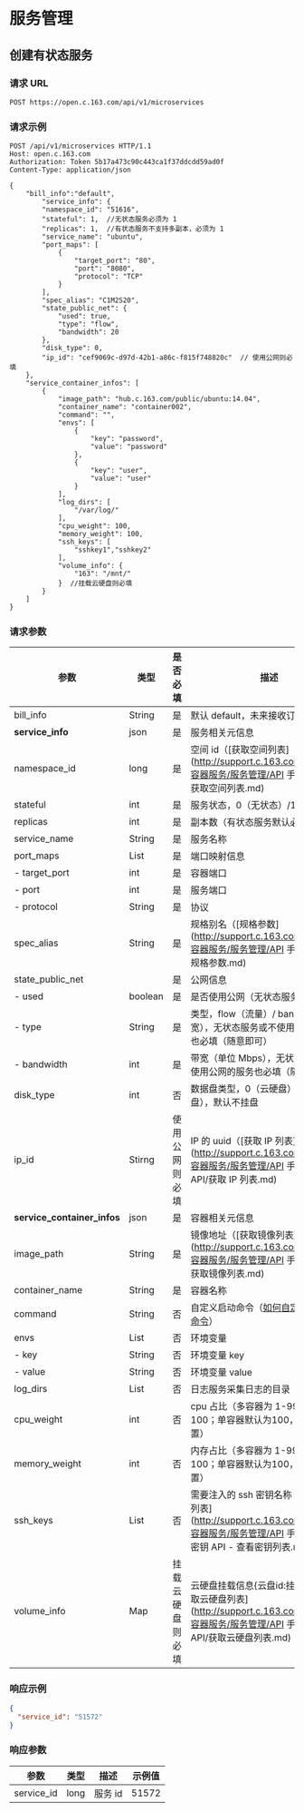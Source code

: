 # 服务管理

## 创建有状态服务

### 请求 URL

`POST https://open.c.163.com/api/v1/microservices`

### 请求示例

```http
POST /api/v1/microservices HTTP/1.1
Host: open.c.163.com
Authorization: Token 5b17a473c90c443ca1f37ddcdd59ad0f
Content-Type: application/json

{
    "bill_info":"default",
        "service_info": {
        "namespace_id": "51616",
        "stateful": 1,  //无状态服务必须为 1 
        "replicas": 1,  //有状态服务不支持多副本，必须为 1
        "service_name": "ubuntu",
        "port_maps": [
            {
                "target_port": "80",
                "port": "8080",
                "protocol": "TCP"
            }
        ],
        "spec_alias": "C1M2S20",
        "state_public_net": {
            "used": true,
            "type": "flow",
            "bandwidth": 20
        },
        "disk_type": 0,
        "ip_id": "cef9069c-d97d-42b1-a86c-f815f748820c"  // 使用公网则必填
    },
    "service_container_infos": [
        {
            "image_path": "hub.c.163.com/public/ubuntu:14.04",
            "container_name": "container002",
            "command": "",
            "envs": [
                {
                    "key": "password",
                    "value": "password"
                },
                {
                    "key": "user",
                    "value": "user"
                }
            ],
            "log_dirs": [
                "/var/log/"
            ],
            "cpu_weight": 100,
            "memory_weight": 100,
            "ssh_keys": [
                "sshkey1","sshkey2"
            ],
            "volume_info": {
                "163": "/mnt/"
            }  //挂载云硬盘则必填
        }
    ]
}
```

### 请求参数

|             参数            |   类型  |     是否必填     |                                                                     描述                                                                     |                示例值                |
|-----------------------------|---------|------------------|----------------------------------------------------------------------------------------------------------------------------------------------|--------------------------------------|
| bill_info                   | String  | 是               | 默认 default，未来接收订单号                                                                                                                 | default                              |
| **service_info**            | json    | 是               | 服务相关元信息                                                                                                                               | 详见示例                             |
| namespace_id                | long    | 是               | 空间 id（[获取空间列表](http://support.c.163.com/md.html#!容器服务/服务管理/API 手册/服务 API/获取空间列表.md)                               | 51616                                |
| stateful                    | int     | 是               | 服务状态，0（无状态）/1（有状态）                                                                                                            | 1                                    |
| replicas                    | int     | 是               | 副本数（有状态服务默认必须为 1）                                                                                                             | 1                                    |
| service_name                | String  | 是               | 服务名称                                                                                                                                     | ubuntu                               |
| port_maps                   | List    | 是               | 端口映射信息                                                                                                                                 | 详见示例                             |
| - target_port               | int     | 是               | 容器端口                                                                                                                                     | 80                                   |
| - port                      | int     | 是               | 服务端口                                                                                                                                     | 8080                                 |
| - protocol                  | String  | 是               | 协议                                                                                                                                         | TCP                                  |
| spec_alias                  | String  | 是               | 规格别名（[规格参数](http://support.c.163.com/md.html#!容器服务/服务管理/API 手册/服务 API/规格参数.md)                                      | C1M2S20                              |
| state_public_net            |         | 是               | 公网信息                                                                                                                                     | 详见示例                             |
| - used                      | boolean | 是               | 是否使用公网（无状态服务为 false）                                                                                                           | true                                 |
| - type                      | String  | 是               | 类型，flow（流量）/ bandwidth（带宽），无状态服务或不使用公网的服务也必填（随意即可）                                                        | flow                                 |
| - bandwidth                 | int     | 是               | 带宽（单位 Mbps），无状态服务或不使用公网的服务也必填（随意即可）                                                                            | 20                                   |
| disk_type                   | int     | 否               | 数据盘类型，0（云硬盘）/2（不挂盘），默认不挂盘                                                                                              | 0                                    |
| ip_id                       | Stirng  | 使用公网则必填   | IP 的 uuid（[获取 IP 列表](http://support.c.163.com/md.html#!容器服务/服务管理/API 手册/IP管理 API/获取 IP 列表.md)                          | cef9069c-d97d-42b1-a86c-f815f748820c |
| **service_container_infos** | json    | 是               | 容器相关元信息                                                                                                                               | 详见示例                             |
| image_path                  | String  | 是               | 镜像地址（[获取镜像列表](http://support.c.163.com/md.html#!容器服务/服务管理/API 手册/服务 API/获取镜像列表.md)                              | hub.c.163.com/public/ubuntu:14.04    |
| container_name              | String  | 是               | 容器名称                                                                                                                                     | container002                         |
| command                     | String  | 否               | 自定义启动命令（[如何自定义服务启动命令](http://support.c.163.com/md.html#!容器服务/服务管理/使用指南/如何自定义服务启动命令.md)）           |                                      |
| envs                        | List    | 否               | 环境变量                                                                                                                                     |                                      |
| - key                       | String  | 否               | 环境变量 key                                                                                                                                 | password                             |
| - value                     | String  | 否               | 环境变量 value                                                                                                                               | password                             |
| log_dirs                    | List    | 否               | 日志服务采集日志的目录                                                                                                                       | ["/var/log/"]                        |
| cpu_weight                  | int     | 否               | cpu 占比（多容器为 1-99，总和为100；单容器默认为100，可以不设置）                                                                            | 100                                  |
| memory_weight               | int     | 否               | 内存占比（多容器为 1-99，总和为100；单容器默认为100，可以不设置）                                                                            | 100                                  |
| ssh_keys                    | List    | 否               | 需要注入的 ssh 密钥名称（[获取密钥列表](http://support.c.163.com/md.html#!容器服务/服务管理/API 手册/密钥 API/密钥 API - 查看密钥列表.md)    | ["sshkey1","sshkey2"]                |
| volume_info                 | Map     | 挂载云硬盘则必填 | 云硬盘挂载信息{云盘id:挂载路径}（[获取云硬盘列表](http://support.c.163.com/md.html#!容器服务/服务管理/API 手册/云硬盘 API/获取云硬盘列表.md) | {"163": "/mnt/"}                     |


### 响应示例

```json
{
  "service_id": "51572"
}
```

### 响应参数

|    参数    | 类型 |   描述  | 示例值 |
|------------|------|---------|--------|
| service_id | long | 服务 id |  51572 |




